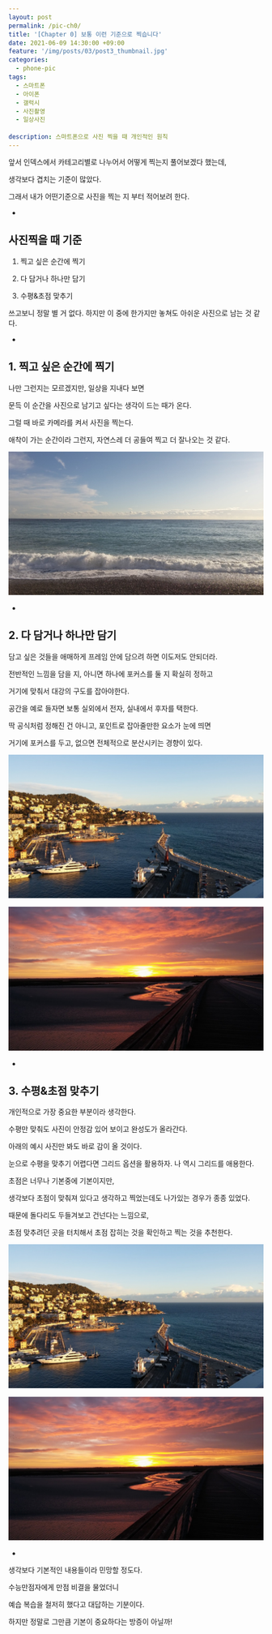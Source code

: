 ```yaml
---
layout: post
permalink: /pic-ch0/
title: '[Chapter 0] 보통 이런 기준으로 찍습니다'
date: 2021-06-09 14:30:00 +09:00
feature: '/img/posts/03/post3_thumbnail.jpg'
categories:
  - phone-pic
tags:
  - 스마트폰
  - 아이폰
  - 갤럭시
  - 사진촬영
  - 일상사진

description: 스마트폰으로 사진 찍을 때 개인적인 원칙
---
```

앞서 인덱스에서 카테고리별로 나누어서 어떻게 찍는지 풀어보겠다 했는데,

생각보다 겹치는 기준이 많았다.

그래서 내가 어떤기준으로 사진을 찍는 지 부터 적어보려 한다.

-

## 사진찍을 때 기준

1. 찍고 싶은 순간에 찍기

2. 다 담거나 하나만 담기

3. 수평&초점 맞추기


쓰고보니 정말 별 거 없다. 하지만 이 중에 한가지만 놓쳐도 아쉬운 사진으로 남는 것 같다.

-

## 1. 찍고 싶은 순간에 찍기

나만 그런지는 모르겠지만, 일상을 지내다 보면

문득 이 순간을 사진으로 남기고 싶다는 생각이 드는 때가 온다.

그럴 때 바로 카메라를 켜서 사진을 찍는다.

애착이 가는 순간이라 그런지, 자연스레 더 공들여 찍고 더 잘나오는 것 같다.

![이미지 1](/img/posts/02/photo1.jpg)

-

## 2. 다 담거나 하나만 담기

담고 싶은 것들을 애매하게 프레임 안에 담으려 하면 이도저도 안되더라.

전반적인 느낌을 담을 지, 아니면 하나에 포커스를 둘 지 확실히 정하고

거기에 맞춰서 대강의 구도를 잡아야한다.

공간을 예로 들자면 보통 실외에서 전자, 실내에서 후자를 택한다.

딱 공식처럼 정해진 건 아니고, 포인트로 잡아줄만한 요소가 눈에 띄면

거기에 포커스를 두고, 없으면 전체적으로 분산시키는 경향이 있다.

![이미지 2](/img/posts/02/photo2.jpg)

![이미지 3](/img/posts/02/photo3.jpg)

-

## 3. 수평&초점 맞추기

개인적으로 가장 중요한 부분이라 생각한다.

수평만 맞춰도 사진이 안정감 있어 보이고 완성도가 올라간다.

아래의 예시 사진만 봐도 바로 감이 올 것이다.

눈으로 수평을 맞추기 어렵다면 그리드 옵션을 활용하자. 나 역시 그리드를 애용한다.

초점은 너무나 기본중에 기본이지만,

생각보다 초점이 맞춰져 있다고 생각하고 찍었는데도 나가있는 경우가 종종 있었다.

때문에 돌다리도 두들겨보고 건넌다는 느낌으로,

초점 맞추려던 곳을 터치해서 초점 잡히는 것을 확인하고 찍는 것을 추천한다.

![이미지 2](/img/posts/02/photo2.jpg)

![이미지 3](/img/posts/02/photo3.jpg)

-

생각보다 기본적인 내용들이라 민망할 정도다.

수능만점자에게 만점 비결을 물었더니

예습 복습을 철저히 했다고 대답하는 기분이다.

하지만 정말로 그만큼 기본이 중요하다는 방증이 아닐까!
